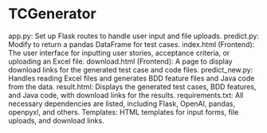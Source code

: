 # TCGenerator
app.py: Set up Flask routes to handle user input and file uploads.
predict.py: Modify to return a pandas DataFrame for test cases.
index.html (Frontend): The user interface for inputting user stories, acceptance criteria, or uploading an Excel file.
download.html (Frontend): A page to display download links for the generated test case and code files.
predict_new.py: Handles reading Excel files and generates BDD feature files and Java code from the data.
result.html: Displays the generated test cases, BDD features, and Java code, with download links for the results.
requirements.txt: All necessary dependencies are listed, including Flask, OpenAI, pandas, openpyxl, and others.
Templates: HTML templates for input forms, file uploads, and download links.

